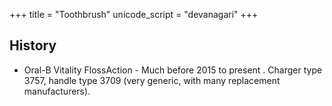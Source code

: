 +++
title = "Toothbrush"
unicode_script = "devanagari"
+++

## History
- Oral-B Vitality FlossAction - Much before 2015 to present . Charger type 3757, handle type 3709 (very generic, with many replacement manufacturers).